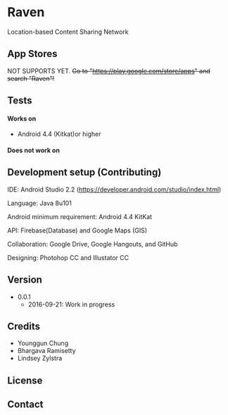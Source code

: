 # Raven

Location-based Content Sharing Network

## App Stores

NOT SUPPORTS YET. ~~Go to "https://play.google.com/store/apps" and search "Raven"!~~ 

## Tests

#### Works on
* Android 4.4 (Kitkat)or higher

#### Does not work on

## Development setup (Contributing)

IDE: Android Studio 2.2
 (https://developer.android.com/studio/index.html)

Language: Java 8u101

Android minimum requirement: Android 4.4 KitKat

API: Firebase(Database) and Google Maps (GIS)

Collaboration: Google Drive, Google Hangouts, and GitHub

Designing: Photohop CC and Illustator CC

## Version

* 0.0.1
  * 2016-09-21: Work in progress

## Credits

* Younggun Chung
* Bhargava Ramisetty
* Lindsey Zylstra

## License

## Contact
